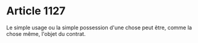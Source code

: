 # Article 1127

Le simple usage ou la simple possession d'une chose peut être, comme la chose même, l'objet du contrat.

